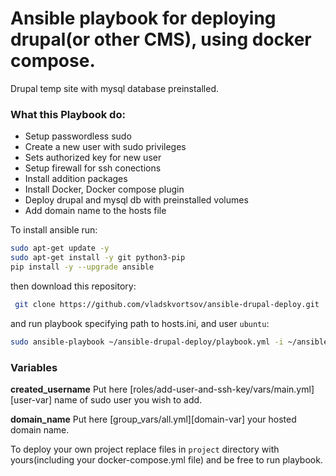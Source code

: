 # Ansible playbook for deploying drupal(or other CMS), using docker compose.

Drupal temp site with mysql database preinstalled.



### What this Playbook do:

- Setup passwordless sudo
- Create a new user with sudo privileges
- Sets authorized key for new user
- Setup firewall for ssh conections
- Install addition packages
- Install Docker, Docker compose plugin
- Deploy drupal and mysql db with preinstalled volumes
- Add domain name to the hosts file

To install ansible run:

```sh
sudo apt-get update -y
sudo apt-get install -y git python3-pip
pip install -y --upgrade ansible
```

then download this repository:

```sh
 git clone https://github.com/vladskvortsov/ansible-drupal-deploy.git
```

and run playbook specifying path to hosts.ini, and user `ubuntu`:

```sh
sudo ansible-playbook ~/ansible-drupal-deploy/playbook.yml -i ~/ansible-drupal-deploy/hosts.ini -u ubuntu
```

### Variables

**created_username**
Put here [roles/add-user-and-ssh-key/vars/main.yml][user-var] name of sudo user you wish to add.

**domain_name**
Put here [group_vars/all.yml][domain-var] your hosted domain name.


To deploy your own project replace files in `project` directory with yours(including your docker-compose.yml file) and be free to run playbook.
